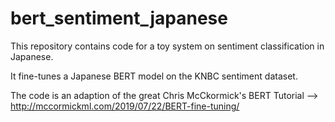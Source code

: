 # bert_sentiment_japanese       
         
This repository contains code for a toy system on sentiment classification in Japanese.

It fine-tunes a Japanese BERT model on the KNBC sentiment dataset. 

The code is an adaption of the great Chris McCkormick's BERT Tutorial --> http://mccormickml.com/2019/07/22/BERT-fine-tuning/ 



